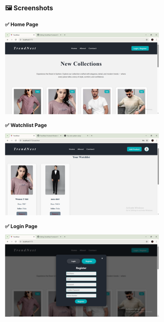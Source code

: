 ## 🖼️ Screenshots

### ✅ Home Page
![Home Page](./screenshot/Home.png)

### ✅ Watchlist Page
![Watchlist](./screenshot/watchlist.png)

### ✅ Login Page
![Login](./screenshot/Register.png)
